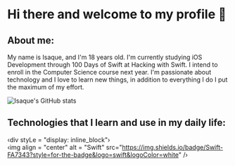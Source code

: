 # Hi there and welcome to my profile 👋

## About me:

My name is Isaque, and I'm 18 years old. I'm currently studying iOS Development through 100 Days of Swift at Hacking with Swift. I intend to enroll in the Computer Science course next year. I'm passionate about technology and I love to learn new things, in addition to everything I do I put the maximum of my effort.

![Isaque's GitHub stats](https://github-readme-stats.vercel.app/api?username=isaqueDaSilva&show_icons=true&theme=radical)

## Technologies that I learn and use in my daily life:

‹div styLe = "display: inline_block"›<br/> 
    ‹img align = "center" alt = "Swift" src="https://img.shields.io/badge/Swift-FA7343?style=for-the-badge&logo=swift&logoColor=white" /›
<!--
**isaqueDaSilva/isaqueDaSilva** is a ✨ _special_ ✨ repository because its `README.md` (this file) appears on your GitHub profile.

Here are some ideas to get you started:

- 🔭 I’m currently working on ...
- 🌱 I’m currently learning ...
- 👯 I’m looking to collaborate on ...
- 🤔 I’m looking for help with ...
- 💬 Ask me about ...
- 📫 How to reach me: ...
- 😄 Pronouns: ...
- ⚡ Fun fact: ...
-->
